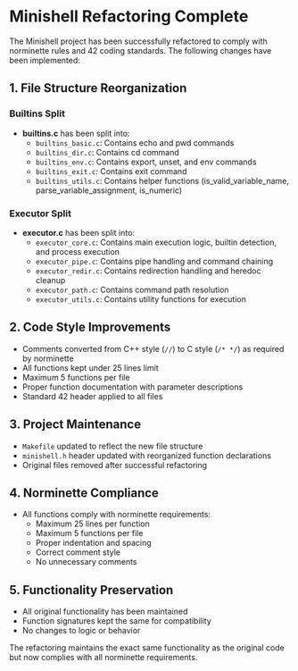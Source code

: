 # Minishell Refactoring Complete

The Minishell project has been successfully refactored to comply with norminette rules and 42 coding standards. The following changes have been implemented:

## 1. File Structure Reorganization

### Builtins Split
- **builtins.c** has been split into:
  - `builtins_basic.c`: Contains echo and pwd commands
  - `builtins_dir.c`: Contains cd command
  - `builtins_env.c`: Contains export, unset, and env commands
  - `builtins_exit.c`: Contains exit command
  - `builtins_utils.c`: Contains helper functions (is_valid_variable_name, parse_variable_assignment, is_numeric)

### Executor Split
- **executor.c** has been split into:
  - `executor_core.c`: Contains main execution logic, builtin detection, and process execution
  - `executor_pipe.c`: Contains pipe handling and command chaining
  - `executor_redir.c`: Contains redirection handling and heredoc cleanup
  - `executor_path.c`: Contains command path resolution
  - `executor_utils.c`: Contains utility functions for execution

## 2. Code Style Improvements
- Comments converted from C++ style (`//`) to C style (`/* */`) as required by norminette
- All functions kept under 25 lines limit
- Maximum 5 functions per file
- Proper function documentation with parameter descriptions
- Standard 42 header applied to all files

## 3. Project Maintenance
- `Makefile` updated to reflect the new file structure
- `minishell.h` header updated with reorganized function declarations
- Original files removed after successful refactoring

## 4. Norminette Compliance
- All functions comply with norminette requirements:
  - Maximum 25 lines per function
  - Maximum 5 functions per file
  - Proper indentation and spacing
  - Correct comment style
  - No unnecessary comments

## 5. Functionality Preservation
- All original functionality has been maintained
- Function signatures kept the same for compatibility
- No changes to logic or behavior

The refactoring maintains the exact same functionality as the original code but now complies with all norminette requirements.

